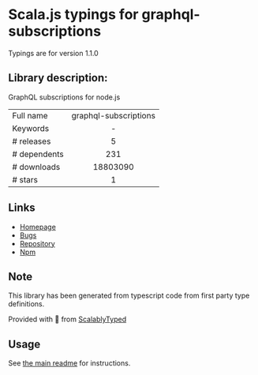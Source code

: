 
# Scala.js typings for graphql-subscriptions

Typings are for version 1.1.0

## Library description:
GraphQL subscriptions for node.js

|                    |                 |
| ------------------ | :-------------: |
| Full name          | graphql-subscriptions |
| Keywords           | - |
| # releases         | 5 |
| # dependents       | 231 |
| # downloads        | 18803090 |
| # stars            | 1 |

## Links
- [Homepage](https://github.com/apollostack/graphql-subscriptions#readme)
- [Bugs](https://github.com/apollostack/graphql-subscriptions/issues)
- [Repository](https://github.com/apollostack/graphql-subscriptions)
- [Npm](https://www.npmjs.com/package/graphql-subscriptions)
    


## Note
This library has been generated from typescript code from first party type definitions.

Provided with :purple_heart: from [ScalablyTyped](https://github.com/oyvindberg/ScalablyTyped)

## Usage
See [the main readme](../../readme.md) for instructions.


